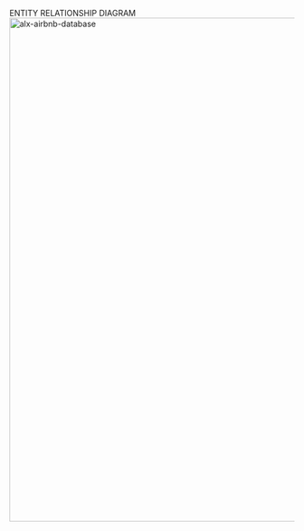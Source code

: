 ENTITY RELATIONSHIP DIAGRAM
<img width="701" height="891" alt="alx-airbnb-database" src="https://github.com/user-attachments/assets/36043351-1fee-4f13-b1a9-805a958f4b8b" />
